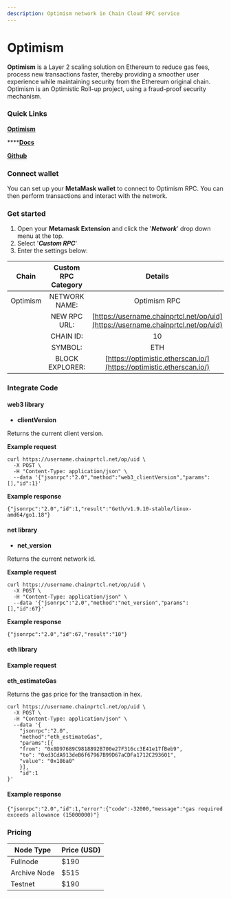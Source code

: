 ```yaml
---
description: Optimism network in Chain Cloud RPC service
---
```


# Optimism

**Optimism** is a Layer 2 scaling solution on Ethereum to reduce gas fees, process new transactions faster, thereby providing a smoother user experience while maintaining security from the Ethereum original chain. Optimism is an Optimistic Roll-up project, using a fraud-proof security mechanism.

### **Quick Links**[​](https://docs.chain.com/docs/cloud/supported-chains/optimism/#quick-links) <a href="#quick-links" id="quick-links"></a>

****[**Optimism**](https://www.optimism.io/)****

****[**Docs**](https://community.optimism.io/)**​**

****[**Github**](https://github.com/ethereum-optimism)****

### Connect wallet[​](https://docs.chain.com/docs/cloud/supported-chains/optimism/#connect-wallet) <a href="#connect-wallet" id="connect-wallet"></a>

You can set up your **MetaMask wallet** to connect to Optimism RPC. You can then perform transactions and interact with the network.

### Get started[​](https://docs.chain.com/docs/cloud/supported-chains/optimism/#get-started) <a href="#get-started" id="get-started"></a>

1. Open your **Metamask Extension** and click the '_**Network**_' drop down menu at the top.
2. Select '_**Custom RPC**_'
3. Enter the settings below:

|  Chain   | Custom RPC Category |                                  Details                                   |
| :------: | :-----------------: | :------------------------------------------------------------------------: |
| Optimism |    NETWORK NAME:    |                                Optimism RPC                                |
|          |    NEW RPC URL:     | [https://username.chainprtcl.net/op/uid](https://username.chainprtcl.net/op/uid) |
|          |      CHAIN ID:      |                                     10                                     |
|          |       SYMBOL:       |                                    ETH                                     |
|          |   BLOCK EXPLORER:   |    [https://optimistic.etherscan.io/](https://optimistic.etherscan.io/)    |

### Integrate Code[​](https://docs.chain.com/docs/cloud/supported-chains/optimism/#gnosis-1) <a href="#gnosis-1" id="gnosis-1"></a>

#### web3 library[​](https://docs.chain.com/docs/cloud/supported-chains/optimism/#web3-library) <a href="#web3-library" id="web3-library"></a>

* **clientVersion**

Returns the current client version.

**Example request**[**​**](https://docs.chain.com/docs/cloud/supported-chains/optimism/#example-request)

```
curl https://username.chainprtcl.net/op/uid \
  -X POST \
  -H "Content-Type: application/json" \
  --data '{"jsonrpc":"2.0","method":"web3_clientVersion","params":[],"id":1}'
```

**Example response**[**​**](https://docs.chain.com/docs/cloud/supported-chains/optimism/#example-response)

```
{"jsonrpc":"2.0","id":1,"result":"Geth/v1.9.10-stable/linux-amd64/go1.18"}
```

#### net library[​](https://docs.chain.com/docs/cloud/supported-chains/optimism/#net-library) <a href="#net-library" id="net-library"></a>

* **net\_version**

Returns the current network id.

**Example request**[**​**](https://docs.chain.com/docs/cloud/supported-chains/optimism/#example-request-1)

```
curl https://username.chainprtcl.net/op/uid \
  -X POST \
  -H "Content-Type: application/json" \
  --data '{"jsonrpc":"2.0","method":"net_version","params":[],"id":67}'
```

**Example response**[**​**](https://docs.chain.com/docs/cloud/supported-chains/optimism/#example-response-1)

```
{"jsonrpc":"2.0","id":67,"result":"10"}
```

#### eth library[​](https://docs.chain.com/docs/cloud/supported-chains/optimism/#eth-library) <a href="#eth-library" id="eth-library"></a>

#### Example request[​](https://docs.chain.com/docs/cloud/supported-chains/optimism/#example-request-2) <a href="#example-request-2" id="example-request-2"></a>

**eth\_estimateGas**

Returns the gas price for the transaction in hex.

```
curl https://username.chainprtcl.net/op/uid \
  -X POST \
  -H "Content-Type: application/json" \
  --data '{
    "jsonrpc":"2.0",
    "method":"eth_estimateGas",
    "params":[{
    "from": "0x8D97689C9818892B700e27F316cc3E41e17fBeb9",
    "to": "0xd3CdA913deB6f67967B99D67aCDFa1712C293601",
    "value": "0x186a0"
    }],
    "id":1
}'
```

#### Example response[​](https://docs.chain.com/docs/cloud/supported-chains/optimism/#example-response-2) <a href="#example-response-2" id="example-response-2"></a>

```
{"jsonrpc":"2.0","id":1,"error":{"code":-32000,"message":"gas required exceeds allowance (15000000)"}
```

### Pricing[​](https://docs.chain.com/docs/cloud/supported-chains/optimism/#pricing) <a href="#pricing" id="pricing"></a>

| Node Type             | Price (USD)          |
| --------------------- | ---------------------|
| Fullnode              | $190                 |
| Archive Node          | $515                 |
| Testnet               | $190                 |